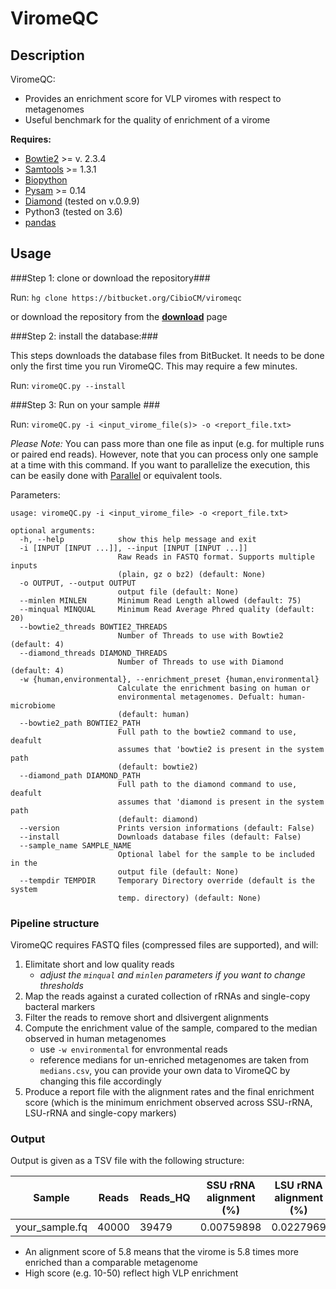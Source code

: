 # ViromeQC #
 
## Description ##

ViromeQC:
* Provides an enrichment score for VLP viromes with respect to metagenomes
* Useful benchmark for the quality of enrichment of a virome


**Requires:**

* [Bowtie2](http://bowtie-bio.sourceforge.net/bowtie2/index.shtml) >= v. 2.3.4
* [Samtools](http://samtools.sourceforge.net/) >= 1.3.1
* [Biopython](https://github.com/biopython/biopython) 
* [Pysam](http://pysam.readthedocs.io/en/latest/) >= 0.14
* [Diamond](http://github.com/bbuchfink/diamond) (tested on v.0.9.9)
* Python3 (tested on 3.6)
* [pandas](https://pandas.pydata.org)

## Usage ##

###Step 1: clone or download the repository###

Run: `hg clone https://bitbucket.org/CibioCM/viromeqc`

or download the repository from the **[download](https://bitbucket.org/CibioCM/viromeqc/downloads/])** page

###Step 2: install the database:###

This steps downloads the database files from BitBucket. It needs to be done only the first time you run ViromeQC. This may require a few minutes.

Run: `viromeQC.py --install`

###Step 3: Run on your sample ###

Run: `viromeQC.py -i <input_virome_file(s)> -o <report_file.txt>`

*Please Note:* 
You can pass more than one file as input (e.g. for multiple runs or paired end reads). However, note that you can process only one sample at a time with this command. If you want to parallelize the execution, this can be easily done with [Parallel](https://www.gnu.org/software/parallel/) or equivalent tools.

Parameters:

```
usage: viromeQC.py -i <input_virome_file> -o <report_file.txt>

optional arguments:
  -h, --help            show this help message and exit
  -i [INPUT [INPUT ...]], --input [INPUT [INPUT ...]]
                        Raw Reads in FASTQ format. Supports multiple inputs
                        (plain, gz o bz2) (default: None)
  -o OUTPUT, --output OUTPUT
                        output file (default: None)
  --minlen MINLEN       Minimum Read Length allowed (default: 75)
  --minqual MINQUAL     Minimum Read Average Phred quality (default: 20)
  --bowtie2_threads BOWTIE2_THREADS
                        Number of Threads to use with Bowtie2 (default: 4)
  --diamond_threads DIAMOND_THREADS
                        Number of Threads to use with Diamond (default: 4)
  -w {human,environmental}, --enrichment_preset {human,environmental}
                        Calculate the enrichment basing on human or
                        environmental metagenomes. Defualt: human-microbiome
                        (default: human)
  --bowtie2_path BOWTIE2_PATH
                        Full path to the bowtie2 command to use, deafult
                        assumes that 'bowtie2 is present in the system path
                        (default: bowtie2)
  --diamond_path DIAMOND_PATH
                        Full path to the diamond command to use, deafult
                        assumes that 'diamond is present in the system path
                        (default: diamond)
  --version             Prints version informations (default: False)
  --install             Downloads database files (default: False)
  --sample_name SAMPLE_NAME
                        Optional label for the sample to be included in the
                        output file (default: None)
  --tempdir TEMPDIR     Temporary Directory override (default is the system
                        temp. directory) (default: None)
```

### Pipeline structure ###

ViromeQC requires FASTQ files (compressed files are supported), and will:

1. Elimitate short and low quality reads
    - *adjust the `minqual` and `minlen` parameters if you want to change thresholds*
2. Map the reads against a curated collection of rRNAs and single-copy bacteral markers
3. Filter the reads to remove short and dlsivergent alignments
4. Compute the enrichment value of the sample, compared to the median observed in human metagenomes
    - use `-w environmental` for envronmental reads
    - reference medians for un-enriched metagenomes are taken from `medians.csv`, you can provide your own data to ViromeQC by changing this file accordingly
5. Produce a report file with the alignment rates and the final enrichment score (which is the minimum enrichment observed across SSU-rRNA, LSU-rRNA and single-copy markers)


### Output ###

Output is given as a TSV file with the following structure:


|    Sample    |    Reads    |    Reads_HQ    |    SSU rRNA alignment (%)    |    LSU rRNA alignment (%)   |    Bacterial_Markers alignment (%)   |    total enrichmnet score
|---|---|---|---|---|---|---|
|    your_sample.fq | 40000 | 39479 | 0.00759898  | 0.0227969 | 0.01266496  | 5.795329


- An alignment score of 5.8 means that the virome is 5.8 times more enriched than a comparable metagenome
- High score (e.g. 10-50) reflect high VLP enrichment 